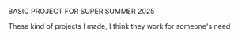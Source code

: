 BASIC PROJECT FOR SUPER SUMMER 2025

These kind of projects I made, I think they work for someone's need 

